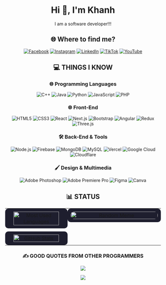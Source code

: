 <div align="center">

# Hi 👋, I'm Khanh  
I am a software developer!!!

## 🌐 Where to find me?
[![Facebook](https://img.shields.io/badge/Facebook-%231877F2.svg?style=for-the-badge&logo=Facebook&logoColor=white)](https://facebook.com/www.facebook.com) 
[![Instagram](https://img.shields.io/badge/Instagram-%23E4405F.svg?style=for-the-badge&logo=Instagram&logoColor=white)](https://www.instagram.com/jkhanhdev.0pro/) 
[![LinkedIn](https://img.shields.io/badge/LinkedIn-%230077B5.svg?style=for-the-badge&logo=linkedin&logoColor=white)](https://linkedin.com/in/huu-khanh-duong-41284925a) 
[![TikTok](https://img.shields.io/badge/TikTok-%23000000.svg?style=for-the-badge&logo=TikTok&logoColor=white)](https://www.tiktok.com/@jkhanhdev.nopro) 
[![YouTube](https://img.shields.io/badge/YouTube-%23FF0000.svg?style=for-the-badge&logo=YouTube&logoColor=white)](https://www.youtube.com/@yardermusic5924)

## 💻 THINGS I KNOW
### 🌐 Programming Languages
![C++](https://img.shields.io/badge/C++-2C2F33?style=for-the-badge&logo=cplusplus&logoColor=00599C)
![Java](https://img.shields.io/badge/Java-2C2F33?style=for-the-badge&logo=openjdk&logoColor=ED8B00)
![Python](https://img.shields.io/badge/Python-2C2F33?style=for-the-badge&logo=python&logoColor=3776AB)
![JavaScript](https://img.shields.io/badge/JavaScript-2C2F33?style=for-the-badge&logo=javascript&logoColor=F7DF1E)
![PHP](https://img.shields.io/badge/PHP-2C2F33?style=for-the-badge&logo=php&logoColor=777BB4)

### 🌐 Front-End
![HTML5](https://img.shields.io/badge/HTML5-2C2F33?style=for-the-badge&logo=html5&logoColor=E34F26)
![CSS3](https://img.shields.io/badge/CSS3-2C2F33?style=for-the-badge&logo=css3&logoColor=1572B6)
![React](https://img.shields.io/badge/React-2C2F33?style=for-the-badge&logo=react&logoColor=61DAFB)
![Next.js](https://img.shields.io/badge/Next.js-2C2F33?style=for-the-badge&logo=next.js&logoColor=FFFFFF)
![Bootstrap](https://img.shields.io/badge/Bootstrap-2C2F33?style=for-the-badge&logo=bootstrap&logoColor=563D7C)
![Angular](https://img.shields.io/badge/Angular-2C2F33?style=for-the-badge&logo=angular&logoColor=DD0031)
![Redux](https://img.shields.io/badge/Redux-2C2F33?style=for-the-badge&logo=redux&logoColor=764ABC)
![Three.js](https://img.shields.io/badge/Three.js-2C2F33?style=for-the-badge&logo=three.js&logoColor=FFFFFF)

### 🛠 Back-End & Tools
![Node.js](https://img.shields.io/badge/Node.js-2C2F33?style=for-the-badge&logo=node.js&logoColor=339933)
![Firebase](https://img.shields.io/badge/Firebase-2C2F33?style=for-the-badge&logo=firebase&logoColor=FFCA28)
![MongoDB](https://img.shields.io/badge/MongoDB-2C2F33?style=for-the-badge&logo=mongodb&logoColor=47A248)
![MySQL](https://img.shields.io/badge/MySQL-2C2F33?style=for-the-badge&logo=mysql&logoColor=4479A1)
![Vercel](https://img.shields.io/badge/Vercel-2C2F33?style=for-the-badge&logo=vercel&logoColor=FFFFFF)
![Google Cloud](https://img.shields.io/badge/Google_Cloud-2C2F33?style=for-the-badge&logo=google-cloud&logoColor=4285F4)
![Cloudflare](https://img.shields.io/badge/Cloudflare-2C2F33?style=for-the-badge&logo=cloudflare&logoColor=F38020)

### 🖌 Design & Multimedia
![Adobe Photoshop](https://img.shields.io/badge/Adobe_Photoshop-2C2F33?style=for-the-badge&logo=adobephotoshop&logoColor=31A8FF)
![Adobe Premiere Pro](https://img.shields.io/badge/Adobe_Premiere-2C2F33?style=for-the-badge&logo=adobepremierepro&logoColor=9999FF)
![Figma](https://img.shields.io/badge/Figma-2C2F33?style=for-the-badge&logo=figma&logoColor=F24E1E)
![Canva](https://img.shields.io/badge/Canva-2C2F33?style=for-the-badge&logo=canva&logoColor=00C4CC)
<div align="center">
  
## 📊 STATUS
<table style="width:100%; table-layout:fixed; border-spacing:0; margin:0; padding:0;">
  <tr>
    <!-- Left Column: Most Used Languages and GitHub Stats -->
    <td style="width:40%; vertical-align:top; text-align:center; padding:0; margin:0;">
      <div style="background-color:#1e1e2e; border-radius:10px; padding:10px; margin:0;">
        <img src="https://github-readme-stats.vercel.app/api/top-langs/?username=HKhanhDuong&theme=radical&hide_border=true&layout=compact" 
        alt="Most Used Languages" style="width:90%; height:auto; border-radius:10px;"/>
      </div>
      <div style="background-color:#1e1e2e; border-radius:10px; padding:10px; margin:10px 0 0 0;">
        <img src="https://github-readme-stats.vercel.app/api?username=HKhanhDuong&theme=radical&hide_border=true&include_all_commits=true&count_private=true" 
        alt="GitHub Stats" style="width:90%; height:auto; border-radius:10px;"/>
      </div>
    </td>
    <!-- Right Column: Random Meme -->
    <td style="width:60%; vertical-align:top; text-align:center; padding:0; margin:0;">
      <div style="background-color:#1e1e2e; border-radius:10px; padding:10px; margin:0;">
        <img src="https://file.hstatic.net/200000934893/file/1e97a24e-1adc-11e8-9758-2e995a9a3302.gif" alt="Random Meme" style="width:100%; height:auto; border-radius:10px;"/>
      </div>
    </td>
  </tr>
</table>
</div>

### ✍️ GOOD QUOTES FROM OTHER PROGRAMMERS
![](https://quotes-github-readme.vercel.app/api?type=horizontal&theme=radical)

[![](https://visitcount.itsvg.in/api?id=HKhanhDuong&icon=0&color=6)](https://visitcount.itsvg.in)
</div>
